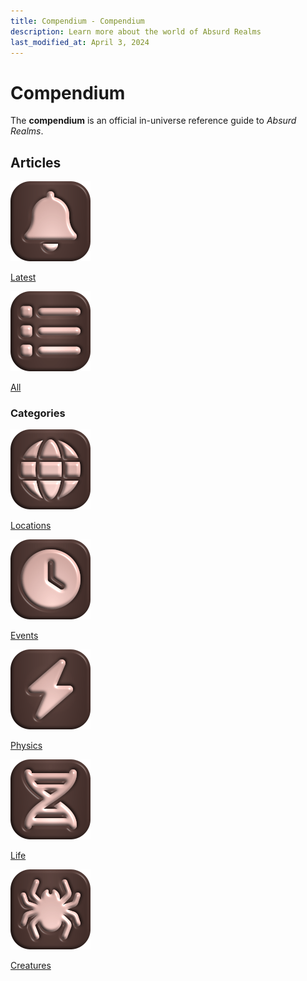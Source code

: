 ```yaml
---
title: Compendium - Compendium
description: Learn more about the world of Absurd Realms
last_modified_at: April 3, 2024
---
```


# Compendium
The **compendium** is an official in-universe reference guide to *Absurd Realms*.

## Articles
<div class="flexmenu" markdown=0>
    <a class="feature option" href="/compendium/latest/">
        <img src="/assets/images/ui/bell.png">
        <div><p>Latest</p></div>
    </a>
    <a class="feature option" href="/compendium/articles/">
        <img src="/assets/images/ui/list.png">
        <div><p>All</p></div>
    </a>
</div>

### Categories
<div class="flexmenu" markdown=0>
    <a class="feature option" href="/compendium/locations/">
        <img src="/assets/images/ui/globe.png">
        <div><p>Locations</p></div>
    </a>
    <a class="feature option" href="/compendium/events/">
        <img src="/assets/images/ui/clock.png">
        <div><p>Events</p></div>
    </a>
    <a class="feature option" href="/compendium/physics/">
        <img src="/assets/images/ui/bolt.png">
        <div><p>Physics</p></div>
    </a>
    <a class="feature option" href="/compendium/life/">
        <img src="/assets/images/ui/dna.png">
        <div><p>Life</p></div>
    </a>
    <a class="feature option" href="/compendium/creatures/">
        <img src="/assets/images/ui/spider.png">
        <div><p>Creatures</p></div>
    </a>
</div>